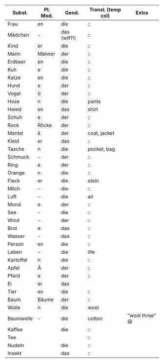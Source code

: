 Subst. | Pl. Mod. | Gend. | Transl. (temp col) | Extra |
----- | ----- | ----- | ------------------ | ------- |
Frau | en | die | :: | |
Mädchen | - | das (wtf?!) | :: | |
Kind | er | die | :: | |
Mann | Männer | der | :: | |
Erdbeer | en | die | :: | |
Kuh | e | die | :: | |
Katze | en | die | :: | |
Hund | e | der | :: | |
Vogel | ö | der | :: | |
Hose | n | die | pants | |
Hemd | en | das | shirt | |
Schuh | e | der | :: | |
Rock | Röcke | der | :: | |
Mantel | ä  | der | coat, jacket | |
Kleid | er | das | :: | |
Tasche | n | die | pocket, bag | |
Schmuck | - | der | :: | |
Ring | e | der | :: | |
Orange | n | die | :: | |
Fleck | er | die | stein | |
Milch | - | die | :: | |
Luft | - | die | air | |
Mond | e | der | :: | |
See | - | die | :: | |
Wind | - | der | :: | |
Brot | e | das | :: | |
Wasser | - | das  | :: | |
Person | en | die | :: | |
Leben | - | die | life | |
Kartoffel | n | die | :: | |
Apfel | Ä | der | :: | |
Pferd | e | der | :: | |
Ei | er | das | | |
Tier | en | die | :: | |
Baum | Bäume | der | :: | |
Wolle | n | die | wool | |
Baumwolle | - | die | cotton | "wool three" :laughing: |
Kaffee | | die | :: | |
Tee | | | :: | |
Nudeln | | die | :: | |
Insekt | | das | :: | |
